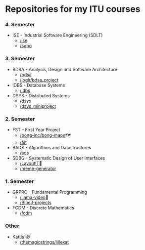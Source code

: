 # Repositories for my ITU courses

### 4. Semester
- ISE - Industrial Software Engineering (SDLT)
  - [/ise](https://github.com/hojelse/ise)
  - [/sdpo](https://github.com/hojelse/sdpo)

### 3. Semester
- BDSA - Analysis, Design and Software Architecture 
  - [/bdsa](https://github.com/hojelse/bdsa)
  - [/joglr/bdsa_project](https://github.com/joglr/bdsa_project)
- IDBS - Database Systems
  - [/idbs](https://github.com/hojelse/idbs)
- DSYS - Distributed Systems
  - [/dsys](https://github.com/hojelse/dsys)
  - [/dsys_miniproject](https://github.com/hojelse/dsys_miniproject)

### 2. Semester
- FST - First Year Project
  - [/bong-inc/bong-maps](https://github.com/bong-inc/bong-maps)🗺
  - [/fst](https://github.com/hojelse/fst)
- BADS - Algorithms and Datastructures
  - [/ads](https://github.com/hojelse/ads)
- SDBG - Systematic Design of User Interfaces
  - [/LayoutIT](https://github.com/hojelse/LayoutIT)🎨
  - [/meme-generator](https://github.com/hojelse/meme-generator)

### 1. Semester
- GRPRO - Fundamental Programming
  - [/llama-video](https://github.com/hojelse/llama-video)🦙
  - [/BlueJ-projects](https://github.com/hojelse/BlueJ-projects)
- FCDM - Discrete Mathematics
  - [/fcdm](https://github.com/hojelse/fcdm)

### Other
- Kattis 😻
  - [/themagicstrings/lillekat](https://github.com/themagicstrings/lillekat)
